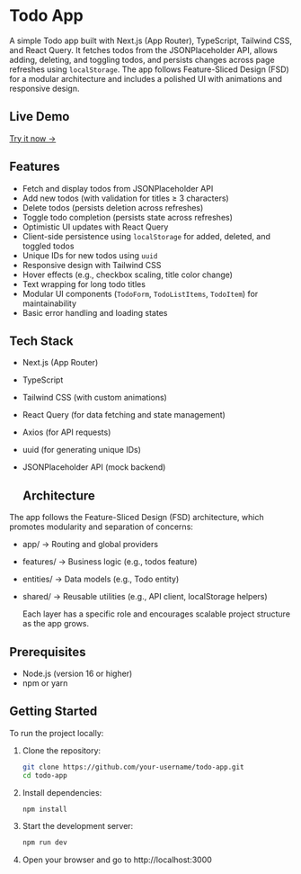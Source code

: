 # Todo App

A simple Todo app built with Next.js (App Router), TypeScript, Tailwind CSS, and React Query. It fetches todos from the JSONPlaceholder API, allows adding, deleting, and toggling todos, and persists changes across page refreshes using `localStorage`. The app follows Feature-Sliced Design (FSD) for a modular architecture and includes a polished UI with animations and responsive design.

## Live Demo

[Try it now →](https://todo-app-test-task-ten.vercel.app/)

## Features

- Fetch and display todos from JSONPlaceholder API
- Add new todos (with validation for titles ≥ 3 characters)
- Delete todos (persists deletion across refreshes)
- Toggle todo completion (persists state across refreshes)
- Optimistic UI updates with React Query
- Client-side persistence using `localStorage` for added, deleted, and toggled todos
- Unique IDs for new todos using `uuid`
- Responsive design with Tailwind CSS
- Hover effects (e.g., checkbox scaling, title color change)
- Text wrapping for long todo titles
- Modular UI components (`TodoForm`, `TodoListItems`, `TodoItem`) for maintainability
- Basic error handling and loading states

## Tech Stack

- Next.js (App Router)
- TypeScript
- Tailwind CSS (with custom animations)
- React Query (for data fetching and state management)
- Axios (for API requests)
- uuid (for generating unique IDs)
- JSONPlaceholder API (mock backend)

  ## Architecture

The app follows the Feature-Sliced Design (FSD) architecture, which promotes modularity and separation of concerns:

- app/ → Routing and global providers
- features/ → Business logic (e.g., todos feature)
- entities/ → Data models (e.g., Todo entity)
- shared/ → Reusable utilities (e.g., API client, localStorage helpers)

  Each layer has a specific role and encourages scalable project structure as the app grows.

## Prerequisites

- Node.js (version 16 or higher)
- npm or yarn

## Getting Started

To run the project locally:

1. Clone the repository:
   ```bash
   git clone https://github.com/your-username/todo-app.git
   cd todo-app

2. Install dependencies:
   ```bash
   npm install

3. Start the development server:
   ```bash
   npm run dev
   
4. Open your browser and go to http://localhost:3000
